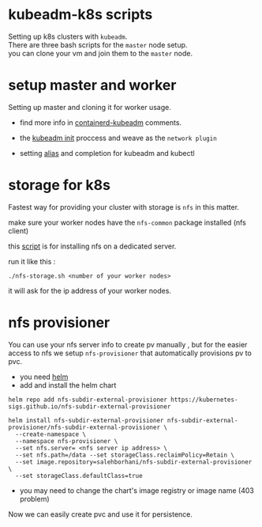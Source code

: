 # kubeadm-k8s scripts

Setting up k8s clusters with `kubeadm`.   
There are three bash scripts for the `master` node setup.     
you can clone your vm and join them to the `master` node.     

# setup master and worker

Setting up master and cloning it for worker usage.

* find more info in [containerd-kubeadm](./containerd-kubeadm.sh) comments.

* the [kubeadm init](./kubeadm-init.sh) proccess and weave as the `network plugin`

* setting [alias](./zsh-alias-comp.sh) and completion for kubeadm and kubectl


# storage for k8s

Fastest way for providing your cluster with storage is `nfs` in this matter.    

make sure your worker nodes have the `nfs-common` package installed (nfs client)   

this [script](./nfs-storage.sh) is for installing nfs on a dedicated server.

run it like this :

```
./nfs-storage.sh <number of your worker nodes>
```
it will ask for the ip address of your worker nodes.       


# nfs provisioner

You can use your nfs server info to create pv manually , but for the easier access to nfs we setup `nfs-provisioner` that automatically provisions pv to pvc.

* you need [helm](https://helm.sh/docs/intro/install/)
* add and install the helm chart 

```
helm repo add nfs-subdir-external-provisioner https://kubernetes-sigs.github.io/nfs-subdir-external-provisioner
```
```
helm install nfs-subdir-external-provisioner nfs-subdir-external-provisioner/nfs-subdir-external-provisioner \
  --create-namespace \
  --namespace nfs-provisioner \
  --set nfs.server= <nfs server ip address> \
  --set nfs.path=/data --set storageClass.reclaimPolicy=Retain \
  --set image.repository=salehborhani/nfs-subdir-external-provisioner \
  --set storageClass.defaultClass=true
```

* you may need to change the chart's image registry or image name (403 problem)  


Now we can easily create pvc and use it for persistence.
